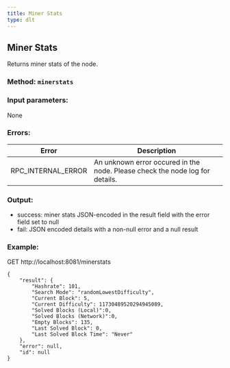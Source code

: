 ```yaml
---
title: Miner Stats
type: dlt
---
```

## Miner Stats
Returns miner stats of the node.
### Method: `minerstats`
### Input parameters:
None

### Errors:

| Error | Description |
| --- | --- |
| RPC_INTERNAL_ERROR | An unknown error occured in the node. Please check the node log for details. |

### Output:
- success: miner stats JSON-encoded in the result field with the error field set to null
- fail: JSON encoded details with a non-null error and a null result

### Example:
GET http://localhost:8081/minerstats
```
{
	"result": {
		"Hashrate": 101,
		"Search Mode": "randomLowestDifficulty",
		"Current Block": 5,
		"Current Difficulty": 11730489520294945089,
		"Solved Blocks (Local)":0,
		"Solved Blocks (Network)":0,
		"Empty Blocks": 135,
		"Last Solved Block": 0,
		"Last Solved Block Time": "Never"
	},
	"error": null,
	"id": null
}
```